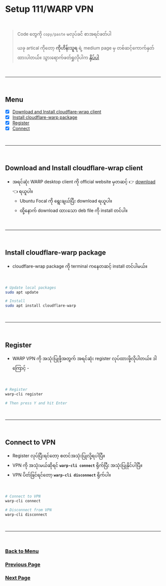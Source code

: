 # Setup 111/WARP VPN

</br>

> Code တွေကို `copy/paste` မလုပ်ခင်် စာအရင်ဖတ်ပါ
>
> ယခု artical ကိုတော့ **ကိုဟိန်းသူရ** ရဲ့ medium page မှ တစ်ဆင့်ကောက်နှတ်ထားပါတယ််။ သွားရောက်ဖတ်ရှုလိုပါက [နှိပ်ပါ](https://medium.com/@heinthuya12/install-and-using-1111-vpn-in-ubuntu-cdd45496f53f)

</br>

---

</br>

## Menu

- [x] [Download and Install cloudflare-wrap client](#download-and-install-cloudflare-wrap-client)
- [x] [Install cloudflare-warp package](#install-cloudflare-warp-package)
- [x] [Register](#register)
- [x] [Connect](#register)

</br>

---

</br>

## Download and Install cloudflare-wrap client

- အရင်ဆုံး WARP desktop client ကို official website မှတဆင့် 👉️ [download](https://pkg.cloudflareclient.com/packages/cloudflare-warp) 👈️ ရယူပါ။
  - Ubuntu Focal ကို ရွေးချယ်ပြီး download ရယူပါ။
  - ထို့နောက် download ထားသော deb file ကို install တင်ပါ။

</br>

---

</br>

## Install cloudflare-warp package

- cloudflare-wrap package ကို terminal ကနေတဆင့် install တင်ပါမယ်။

</br>

```bash
# Update local packages
sudo apt update

# Install
sudo apt install cloudflare-warp
```

</br>

---

</br>

## Register

- WARP VPN ကို အသုံးပြုဖို့အတွက် အရင်ဆုံး register လုပ်ထားဖို့လိုပါတယ်။ ဒါကြောင့် -

</br>

```bash
# Register
warp-cli register

# Then press Y and hit Enter
```

</br>

---

</br>

## Connect to VPN

- Register လုပ်ပြီးရင်တော့ စတင်အသုံးပြုလို့ရပါပြီ။
- VPN ကို အသုံးမယ်ဆိုရင် **`warp-cli connect`** ရိုက်ပြီး အသုံးပြုနိုင်ပါပြီ။
- VPN ပိတ်ခြင်ရင်တော့ **`warp-cli disconnect`** ရိုက်ပါ။

</br>

```bash
# Connect to VPN
warp-cli connect

# Disconnect from VPN
warp-cli disconnect
```

</br>

---

</br>

### [Back to Menu](#menu)

### [Previous Page](/3.Install_chrome.md#install-chrome)

### [Next Page](/5.Customize_shell.md#customize-shell-with-zsh)
